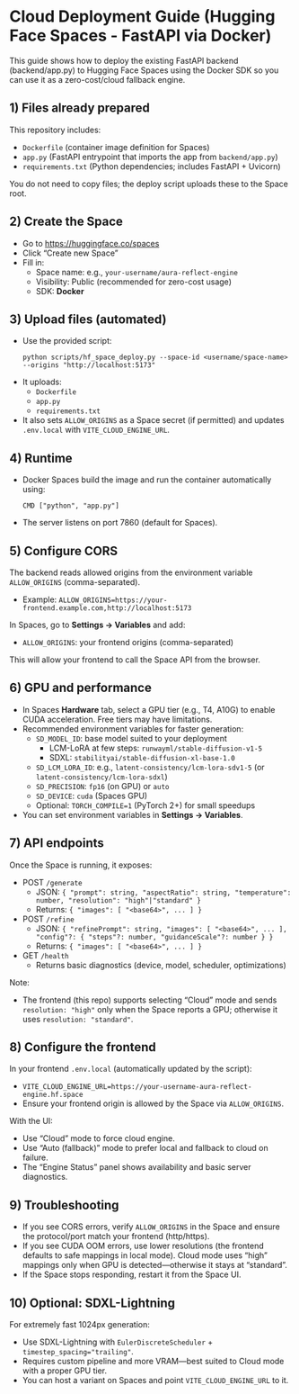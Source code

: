 # Cloud Deployment Guide (Hugging Face Spaces - FastAPI via Docker)

This guide shows how to deploy the existing FastAPI backend (backend/app.py) to Hugging Face Spaces using the Docker SDK so you can use it as a zero-cost/cloud fallback engine.

## 1) Files already prepared

This repository includes:
- `Dockerfile` (container image definition for Spaces)
- `app.py` (FastAPI entrypoint that imports the app from `backend/app.py`)
- `requirements.txt` (Python dependencies; includes FastAPI + Uvicorn)

You do not need to copy files; the deploy script uploads these to the Space root.

## 2) Create the Space

- Go to https://huggingface.co/spaces
- Click “Create new Space”
- Fill in:
  - Space name: e.g., `your-username/aura-reflect-engine`
  - Visibility: Public (recommended for zero-cost usage)
  - SDK: **Docker**

## 3) Upload files (automated)

- Use the provided script:
  ```
  python scripts/hf_space_deploy.py --space-id <username/space-name> --origins "http://localhost:5173"
  ```
- It uploads:
  - `Dockerfile`
  - `app.py`
  - `requirements.txt`
- It also sets `ALLOW_ORIGINS` as a Space secret (if permitted) and updates `.env.local` with `VITE_CLOUD_ENGINE_URL`.

## 4) Runtime

- Docker Spaces build the image and run the container automatically using:
  ```
  CMD ["python", "app.py"]
  ```
- The server listens on port 7860 (default for Spaces).

## 5) Configure CORS

The backend reads allowed origins from the environment variable `ALLOW_ORIGINS` (comma-separated).
- Example: `ALLOW_ORIGINS=https://your-frontend.example.com,http://localhost:5173`

In Spaces, go to **Settings → Variables** and add:
- `ALLOW_ORIGINS`: your frontend origins (comma-separated)

This will allow your frontend to call the Space API from the browser.

## 6) GPU and performance

- In Spaces **Hardware** tab, select a GPU tier (e.g., T4, A10G) to enable CUDA acceleration. Free tiers may have limitations.
- Recommended environment variables for faster generation:
  - `SD_MODEL_ID`: base model suited to your deployment
    - LCM-LoRA at few steps: `runwayml/stable-diffusion-v1-5`
    - SDXL: `stabilityai/stable-diffusion-xl-base-1.0`
  - `SD_LCM_LORA_ID`: e.g., `latent-consistency/lcm-lora-sdv1-5` (or `latent-consistency/lcm-lora-sdxl`)
  - `SD_PRECISION`: `fp16` (on GPU) or `auto`
  - `SD_DEVICE`: `cuda` (Spaces GPU)
  - Optional: `TORCH_COMPILE=1` (PyTorch 2+) for small speedups
- You can set environment variables in **Settings → Variables**.

## 7) API endpoints

Once the Space is running, it exposes:
- POST `/generate`
  - JSON: `{ "prompt": string, "aspectRatio": string, "temperature": number, "resolution": "high"|"standard" }`
  - Returns: `{ "images": [ "<base64>", ... ] }`
- POST `/refine`
  - JSON: `{ "refinePrompt": string, "images": [ "<base64>", ... ], "config"?: { "steps"?: number, "guidanceScale"?: number } }`
  - Returns: `{ "images": [ "<base64>", ... ] }`
- GET `/health`
  - Returns basic diagnostics (device, model, scheduler, optimizations)

Note:
- The frontend (this repo) supports selecting “Cloud” mode and sends `resolution: "high"` only when the Space reports a GPU; otherwise it uses `resolution: "standard"`.

## 8) Configure the frontend

In your frontend `.env.local` (automatically updated by the script):
- `VITE_CLOUD_ENGINE_URL=https://your-username-aura-reflect-engine.hf.space`
- Ensure your frontend origin is allowed by the Space via `ALLOW_ORIGINS`.

With the UI:
- Use “Cloud” mode to force cloud engine.
- Use “Auto (fallback)” mode to prefer local and fallback to cloud on failure.
- The “Engine Status” panel shows availability and basic server diagnostics.

## 9) Troubleshooting

- If you see CORS errors, verify `ALLOW_ORIGINS` in the Space and ensure the protocol/port match your frontend (http/https).
- If you see CUDA OOM errors, use lower resolutions (the frontend defaults to safe mappings in local mode). Cloud mode uses “high” mappings only when GPU is detected—otherwise it stays at “standard”.
- If the Space stops responding, restart it from the Space UI.

## 10) Optional: SDXL-Lightning

For extremely fast 1024px generation:
- Use SDXL-Lightning with `EulerDiscreteScheduler` + `timestep_spacing="trailing"`.
- Requires custom pipeline and more VRAM—best suited to Cloud mode with a proper GPU tier.
- You can host a variant on Spaces and point `VITE_CLOUD_ENGINE_URL` to it.